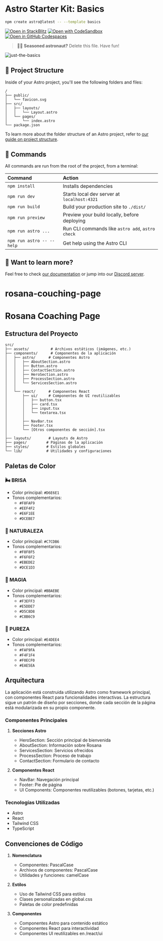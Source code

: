 # Astro Starter Kit: Basics

```sh
npm create astro@latest -- --template basics
```

[![Open in StackBlitz](https://developer.stackblitz.com/img/open_in_stackblitz.svg)](https://stackblitz.com/github/withastro/astro/tree/latest/examples/basics)
[![Open with CodeSandbox](https://assets.codesandbox.io/github/button-edit-lime.svg)](https://codesandbox.io/p/sandbox/github/withastro/astro/tree/latest/examples/basics)
[![Open in GitHub Codespaces](https://github.com/codespaces/badge.svg)](https://codespaces.new/withastro/astro?devcontainer_path=.devcontainer/basics/devcontainer.json)

> 🧑‍🚀 **Seasoned astronaut?** Delete this file. Have fun!

![just-the-basics](https://github.com/withastro/astro/assets/2244813/a0a5533c-a856-4198-8470-2d67b1d7c554)

## 🚀 Project Structure

Inside of your Astro project, you'll see the following folders and files:

```text
/
├── public/
│   └── favicon.svg
├── src/
│   ├── layouts/
│   │   └── Layout.astro
│   └── pages/
│       └── index.astro
└── package.json
```

To learn more about the folder structure of an Astro project, refer to [our guide on project structure](https://docs.astro.build/en/basics/project-structure/).

## 🧞 Commands

All commands are run from the root of the project, from a terminal:

| Command                   | Action                                           |
| :------------------------ | :----------------------------------------------- |
| `npm install`             | Installs dependencies                            |
| `npm run dev`             | Starts local dev server at `localhost:4321`      |
| `npm run build`           | Build your production site to `./dist/`          |
| `npm run preview`         | Preview your build locally, before deploying     |
| `npm run astro ...`       | Run CLI commands like `astro add`, `astro check` |
| `npm run astro -- --help` | Get help using the Astro CLI                     |

## 👀 Want to learn more?

Feel free to check [our documentation](https://docs.astro.build) or jump into our [Discord server](https://astro.build/chat).
# rosana-couching-page

# Rosana Coaching Page

## Estructura del Proyecto

```
src/
├── assets/          # Archivos estáticos (imágenes, etc.)
├── components/      # Componentes de la aplicación
│   ├── astro/      # Componentes Astro
│   │   ├── AboutSection.astro
│   │   ├── Button.astro
│   │   ├── ContactSection.astro
│   │   ├── HeroSection.astro
│   │   ├── ProcessSection.astro
│   │   └── ServicesSection.astro
│   │
│   └── react/      # Componentes React
│       ├── ui/     # Componentes de UI reutilizables
│       │   ├── button.tsx
│       │   ├── card.tsx
│       │   ├── input.tsx
│       │   └── textarea.tsx
│       │
│       ├── NavBar.tsx
│       ├── Footer.tsx
│       └── [Otros componentes de sección].tsx
│
├── layouts/        # Layouts de Astro
├── pages/         # Páginas de la aplicación
├── styles/        # Estilos globales
└── lib/           # Utilidades y configuraciones

```

## Paletas de Color

### 🌬️ BRISA
- Color principal: `#D6E6E1`
- Tonos complementarios:
  - `#F8FAF9`
  - `#EEF4F2`
  - `#E6F1EE`
  - `#DCEBE7`

### 🌿 NATURALEZA
- Color principal: `#C7CDB6`
- Tonos complementarios:
  - `#F8F8F5`
  - `#F6F6F2`
  - `#EBEDE2`
  - `#DCE1D3`

### 🔮 MAGIA
- Color principal: `#BBAEBE`
- Tonos complementarios:
  - `#F3EFF3`
  - `#E5DDE7`
  - `#D5C8D8`
  - `#C8B6C9`

### 🤍 PUREZA
- Color principal: `#E4DEE4`
- Tonos complementarios:
  - `#FAF9FA`
  - `#F4F1F4`
  - `#F0ECF0`
  - `#EAE5EA`

## Arquitectura

La aplicación está construida utilizando Astro como framework principal, con componentes React para funcionalidades interactivas. La estructura sigue un patrón de diseño por secciones, donde cada sección de la página está modularizada en su propio componente.

### Componentes Principales

1. **Secciones Astro**
   - HeroSection: Sección principal de bienvenida
   - AboutSection: Información sobre Rosana
   - ServicesSection: Servicios ofrecidos
   - ProcessSection: Proceso de trabajo
   - ContactSection: Formulario de contacto

2. **Componentes React**
   - NavBar: Navegación principal
   - Footer: Pie de página
   - UI Components: Componentes reutilizables (botones, tarjetas, etc.)

### Tecnologías Utilizadas

- Astro
- React
- Tailwind CSS
- TypeScript

## Convenciones de Código

1. **Nomenclatura**
   - Componentes: PascalCase
   - Archivos de componentes: PascalCase
   - Utilidades y funciones: camelCase

2. **Estilos**
   - Uso de Tailwind CSS para estilos
   - Clases personalizadas en global.css
   - Paletas de color predefinidas

3. **Componentes**
   - Componentes Astro para contenido estático
   - Componentes React para interactividad
   - Componentes UI reutilizables en /react/ui
